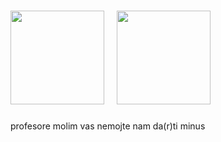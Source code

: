 # <img src="https://dart.dev/assets/img/shared/dart/logo+text/horizontal/white.svg" width="150">  &nbsp;&nbsp;<img src="https://storage.googleapis.com/cms-storage-bucket/6a07d8a62f4308d2b854.svg" width="150">


profesore molim vas nemojte nam da(r)ti minus
